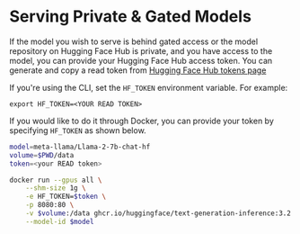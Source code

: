 # Serving Private & Gated Models

If the model you wish to serve is behind gated access or the model repository on Hugging Face Hub is private, and you have access to the model, you can provide your Hugging Face Hub access token. You can generate and copy a read token from [Hugging Face Hub tokens page](https://huggingface.co/settings/tokens)

If you're using the CLI, set the `HF_TOKEN` environment variable. For example:

```
export HF_TOKEN=<YOUR READ TOKEN>
```

If you would like to do it through Docker, you can provide your token by specifying `HF_TOKEN` as shown below.

```bash
model=meta-llama/Llama-2-7b-chat-hf
volume=$PWD/data
token=<your READ token>

docker run --gpus all \
    --shm-size 1g \
    -e HF_TOKEN=$token \
    -p 8080:80 \
    -v $volume:/data ghcr.io/huggingface/text-generation-inference:3.2.3 \
    --model-id $model
```
